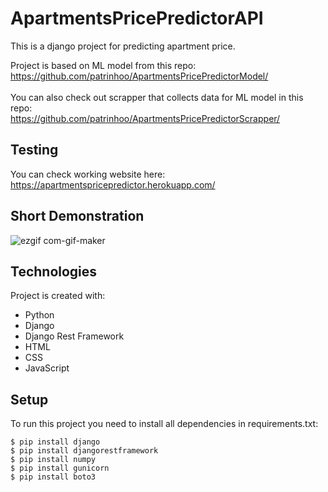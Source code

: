 # ApartmentsPricePredictorAPI
This is a django project for predicting apartment price.  

Project is based on ML model from this repo:\
https://github.com/patrinhoo/ApartmentsPricePredictorModel/  
\
You can also check out scrapper that collects data for ML model in this repo:\
https://github.com/patrinhoo/ApartmentsPricePredictorScrapper/  

## Testing
You can check working website here:\
https://apartmentspricepredictor.herokuapp.com/  

## Short Demonstration 

![ezgif com-gif-maker](https://user-images.githubusercontent.com/81069467/214564738-a72f60ec-c61a-41da-917a-a74daad2eefc.gif)


## Technologies
Project is created with:
* Python
* Django
* Django Rest Framework
* HTML
* CSS
* JavaScript


## Setup
To run this project you need to install all dependencies in requirements.txt:
```
$ pip install django
$ pip install djangorestframework
$ pip install numpy
$ pip install gunicorn
$ pip install boto3
```
